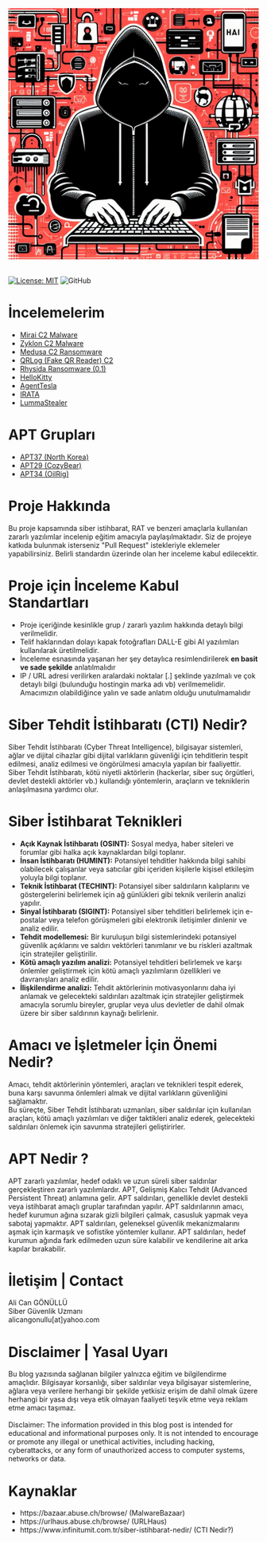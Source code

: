 <br><br>
<img src="title_logo.png">
<br><br>

[![License: MIT](https://img.shields.io/badge/License-MIT-yellow.svg)](https://opensource.org/licenses/MIT) 
![GitHub](https://img.shields.io/badge/github-%23121011.svg?style=for-the-badge&logo=github&logoColor=white)

# İncelemelerim
<ul>
<li><a href="Mirai_IoC/">Mirai C2 Malware</a></li>
<li><a href="Zyklon_IoC/">Zyklon C2 Malware</a></li>
<li><a href="Medusa_IoC/">Medusa C2 Ransomware</a></li>
<li><a href="QRLog_IoC/">QRLog (Fake QR Reader) C2</a></li>
<li><a href="Rhysida_IoC/">Rhysida Ransomware (0.1)</a></li>
<li><a href="HelloKitty_IoC/">HelloKitty</a></li>
<li><a href="AgentTesla_IoC/">AgentTesla</a></li>
<li><a href="IRATA_IoC/">IRATA</a></li>
<li><a href="LummaStealer_C2_IoC/">LummaStealer</a></li>
</ul>

# APT Grupları
<ul>
<li><a href="APT37_IoC/">APT37 (North Korea)</a></li>
<li><a href="APT29_IoC/">APT29 (CozyBear)</a></li>
<li><a href="APT34_IoC/">APT34 (OilRig)</a></li>
</ul>

# Proje Hakkında
<p>
  Bu proje kapsamında siber istihbarat, RAT ve benzeri amaçlarla kullanılan zararlı yazılımlar incelenip eğitim amacıyla paylaşılmaktadır. Siz de projeye katkıda bulunmak isterseniz "Pull Request" istekleriyle eklemeler yapabilirsiniz. Belirli standardın üzerinde olan her inceleme kabul edilecektir.<br>
</p>

# Proje için İnceleme Kabul Standartları
<ul>
  <li>Proje içeriğinde kesinlikle grup / zararlı yazılım hakkında detaylı bilgi verilmelidir.</li>
  <li>Telif haklarından dolayı kapak fotoğrafları DALL-E gibi AI yazılımları kullanılarak üretilmelidir.</li>
  <li>İnceleme esnasında yaşanan her şey detaylıca resimlendirilerek <b>en basit ve sade şekilde</b> anlatılmalıdır</li>
  <li>IP / URL adresi verilirken aralardaki noktalar [.] şeklinde yazılmalı ve çok detaylı bilgi (bulunduğu hostingin marka adı vb) verilmemelidir. Amacımızın olabildiğince yalın ve sade anlatım olduğu unutulmamalıdır</li>
</ul>

# Siber Tehdit İstihbaratı (CTI) Nedir?
<p>
  Siber Tehdit İstihbaratı (Cyber Threat Intelligence), bilgisayar sistemleri, ağlar ve dijital cihazlar gibi dijital varlıkların güvenliği için tehditlerin tespit edilmesi, analiz edilmesi ve öngörülmesi amacıyla yapılan bir faaliyettir.
  <br>
  Siber Tehdit İstihbaratı, kötü niyetli aktörlerin (hackerlar, siber suç örgütleri, devlet destekli aktörler vb.) kullandığı yöntemlerin, araçların ve tekniklerin anlaşılmasına yardımcı olur.
</p>

# Siber İstihbarat Teknikleri
<p>
  <ul>
    <li><b>Açık Kaynak İstihbaratı (OSINT):</b> Sosyal medya, haber siteleri ve forumlar gibi halka açık kaynaklardan bilgi toplanır.</li>
    <li><b>İnsan İstihbaratı (HUMINT):</b> Potansiyel tehditler hakkında bilgi sahibi olabilecek çalışanlar veya satıcılar gibi içeriden kişilerle kişisel etkileşim yoluyla bilgi toplanır.</li>
    <li><b>Teknik İstihbarat (TECHINT):</b> Potansiyel siber saldırıların kalıplarını ve göstergelerini belirlemek için ağ günlükleri gibi teknik verilerin analizi yapılır.</li>
    <li><b>Sinyal İstihbaratı (SIGINT):</b> Potansiyel siber tehditleri belirlemek için e-postalar veya telefon görüşmeleri gibi elektronik iletişimler dinlenir ve analiz edilir.</li>
    <li><b>Tehdit modellemesi:</b> Bir kuruluşun bilgi sistemlerindeki potansiyel güvenlik açıklarını ve saldırı vektörleri tanımlanır ve bu riskleri azaltmak için stratejiler geliştirilir.</li>
    <li><b>Kötü amaçlı yazılım analizi:</b> Potansiyel tehditleri belirlemek ve karşı önlemler geliştirmek için kötü amaçlı yazılımların özellikleri ve davranışları analiz edilir.</li>
    <li><b>İlişkilendirme analizi:</b> Tehdit aktörlerinin motivasyonlarını daha iyi anlamak ve gelecekteki saldırıları azaltmak için stratejiler geliştirmek amacıyla sorumlu bireyler, gruplar veya ulus devletler de dahil olmak üzere bir siber saldırının kaynağı belirlenir.</li>
  </ul>
</p>

# Amacı ve İşletmeler İçin Önemi Nedir?
<p>
  Amacı, tehdit aktörlerinin yöntemleri, araçları ve teknikleri tespit ederek, buna karşı savunma önlemleri almak ve dijital varlıkların güvenliğini sağlamaktır.
  <br>  
  Bu süreçte, Siber Tehdit İstihbaratı uzmanları, siber saldırılar için kullanılan araçları, kötü amaçlı yazılımları ve diğer taktikleri analiz ederek, gelecekteki saldırıları önlemek için savunma stratejileri geliştirirler.
</p>

# APT Nedir ?
<p>
  APT zararlı yazılımlar, hedef odaklı ve uzun süreli siber saldırılar gerçekleştiren zararlı yazılımlardır. APT, Gelişmiş Kalıcı Tehdit (Advanced Persistent Threat) anlamına gelir. APT saldırıları, genellikle devlet destekli veya istihbarat amaçlı gruplar tarafından yapılır. APT saldırılarının amacı, hedef kurumun ağına sızarak gizli bilgileri çalmak, casusluk yapmak veya sabotaj yapmaktır. APT saldırıları, geleneksel güvenlik mekanizmalarını aşmak için karmaşık ve sofistike yöntemler kullanır. APT saldırıları, hedef kurumun ağında fark edilmeden uzun süre kalabilir ve kendilerine ait arka kapılar bırakabilir.
</p>

# İletişim | Contact 
<p>
  Ali Can GÖNÜLLÜ<br>
  Siber Güvenlik Uzmanı<br>
  alicangonullu[at]yahoo.com
</p>

# Disclaimer | Yasal Uyarı
<p>
  Bu blog yazısında sağlanan bilgiler yalnızca eğitim ve bilgilendirme amaçlıdır. Bilgisayar korsanlığı, siber saldırılar veya bilgisayar sistemlerine, ağlara veya verilere herhangi bir şekilde yetkisiz erişim de dahil olmak üzere herhangi bir yasa dışı veya etik olmayan faaliyeti teşvik etme veya reklam etme amacı taşımaz.
<br><br>  
  Disclaimer: The information provided in this blog post is intended for educational and informational purposes only. It is not intended to encourage or promote any illegal or unethical activities, including hacking, cyberattacks, or any form of unauthorized access to computer systems, networks or data.
</p>

# Kaynaklar
<ul>
<li>https://bazaar.abuse.ch/browse/ (MalwareBazaar)</li>
<li>https://urlhaus.abuse.ch/browse/ (URLHaus)</li>
<li>https://www.infinitumit.com.tr/siber-istihbarat-nedir/ (CTI Nedir?)</li>
</ul>

